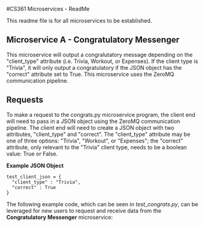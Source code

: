 #CS361 Microservices - ReadMe

This readme file is for all microservices to be established.

## Microservice A - Congratulatory Messenger


This microservice will output a congralutatory message depending on the "client_type" attribute (i.e. Trivia, Workout, or Expenses). If the client type is "Trivia", it will only output a congratulatory if the JSON object has the "correct" attribute set to True. This microservice uses the ZeroMQ communication pipeline.

## Requests

To make a request to the congrats.py microservice program, the client end will need to pass in a JSON object using the ZeroMQ communication pipeline. The client end will need to create a JSON object with two attributes, "client_type" and "correct". The "client_type" attribute may be one of three options: "Trivia", "Workout", or "Expenses"; the "correct" attribute, only relevant to the "Trivia" client type, needs to be a boolean value: True or False.

**Example JSON Object**

```
test_client_json = {
  "client_type" : "Trivia",
  "correct" : True
}
```

The following example code, which can be seen in _test_congrats.py_, can be leveraged for new users to request and receive data from the **Congratulatory Messenger** microservice:

```

```
